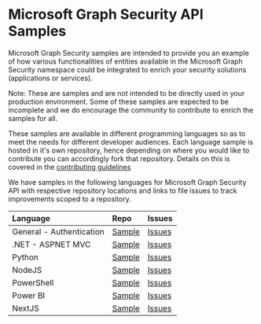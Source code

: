 # Microsoft Graph Security API Samples

Microsoft Graph Security samples are intended to provide you an example of how various functionalities of entities available in the Microsoft Graph Security namespace could be integrated to enrich your security solutions (applications or services). 

Note: These are samples and are not intended to be directly used in your production environment. Some of these samples are expected to be incomplete and we do encourage the community to contribute to enrich the samples for all.

These samples are available in different programming languages so as to meet the needs for different developer audiences. Each language sample is hosted in it's own repository, hence depending on where you would like to contribute you can accordingly fork that repository. Details on this is covered in the [contributing guidelines](CONTRIBUTING.md)

We have samples in the following languages for Microsoft Graph Security API with respective repository locations and links to file issues to track improvements scoped to a repository.

| **Language**   | **Repo** | **Issues** |
|:---------------|:--------|:----------|
| General - Authentication | [Sample](https://github.com/microsoftgraph/Graph-Security-API-Auth-Sample) | [Issues](https://github.com/microsoftgraph/Graph-Security-API-Auth-Sample/issues) |
| .NET - ASPNET MVC | [Sample](https://github.com/microsoftgraph/aspnet-security-api-sample) | [Issues](https://github.com/microsoftgraph/aspnet-security-api-sample/issues) |
| Python | [Sample](https://github.com/microsoftgraph/python-security-rest-sample) | [Issues](https://github.com/microsoftgraph/python-security-rest-sample/issues) |
| NodeJS | [Sample](https://github.com/microsoftgraph/nodejs-security-sample) | [Issues](https://github.com/microsoftgraph/nodejs-security-sample/issues) |
| PowerShell | [Sample](https://github.com/microsoftgraph/security-api-solutions/tree/master/Samples/PowerShell) | [Issues](https://github.com/microsoftgraph/security-api-solutions/issues) |
| Power BI | [Sample](https://github.com/microsoftgraph/security-api-solutions/tree/master/Samples/Power%20BI) | [Issues](https://github.com/microsoftgraph/security-api-solutions/issues) |
| NextJS | [Sample](https://github.com/microsoftgraph/security-api-solutions/tree/master/Samples/NextJs) | [Issues](https://github.com/microsoftgraph/security-api-solutions/issues) |
